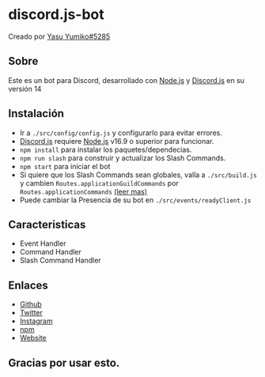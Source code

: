 # discord.js-bot

Creado por [Yasu Yumiko#5285](https://yasuyumiko.ml)

## Sobre

Este es un bot para Discord, desarrollado con [Node.js](https://nodejs.org) y [Discord.js](https://npmjs.com/package/discord.js) en su versión 14

## Instalación

- Ir a `./src/config/config.js` y configurarlo para evitar errores.
- [Discord.js](https://npmjs.com/package/discord.js) requiere [Node.js](https://nodejs.org) v16.9 o superior para funcionar.
- `npm install` para instalar los paquetes/dependecias.
- `npm run slash` para construir y actualizar los Slash Commands.
- `npm start` para iniciar el bot
- Si quiere que los Slash Commands sean globales, valla a `./src/build.js` y cambien `Routes.applicationGuildCommands` por `Routes.applicationCommands` [(leer mas)](https://discordjs.guide/interactions/slash-commands.html#global-commands)
- Puede cambiar la Presencia de su bot en `./src/events/readyClient.js`

## Caracteristicas

- Event Handler
- Command Handler
- Slash Command Handler

## Enlaces

- [Github](https://github.com/yumiko0828)
- [Twitter](https://twitter.com/yumiko0828_)
- [Instagram](https://www.instagram.com/yumiko0828_)
- [npm](https://npmjs.com/~yumiko0828)
- [Website](https://yasuyumiko.ml)

## Gracias por usar esto.
